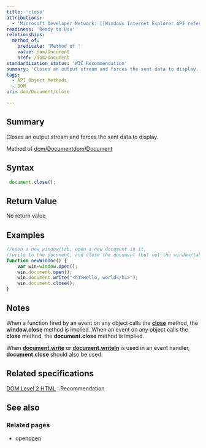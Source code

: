 ```yaml
---
title: 'close'
attributions:
  - 'Microsoft Developer Network: [[Windows Internet Explorer API reference](http://msdn.microsoft.com/en-us/library/ie/hh828809%28v=vs.85%29.aspx) Article]'
readiness: 'Ready to Use'
relationships:
  method_of:
    predicate: 'Method of '
    value: dom/Document
    href: /dom/Document
standardization_status: 'W3C Recommendation'
summary: 'Closes an output stream and forces the sent data to display.'
tags:
  - API_Object_Methods
  - DOM
uri: dom/Document/close

---
```

## Summary

Closes an output stream and forces the sent data to display.

Method of [dom/Document](/dom/Document)[dom/Document](/dom/Document)

## Syntax

``` js
 document.close();
```

## Return Value

No return value

## Examples

``` js
//open a new window/tab, open a new document in it,
//write to the document, and close the document (but not the window/tab)
function newWinDoc() {
    var win=window.open();
    win.document.open();
    win.document.write("<h1>Hello, world</h1>");
    win.document.close();
}
```

## Notes

When a function fired by an event on any object calls the [**close**](/dom/Window/close) method, the **window.close** method is implied. When an event on any object calls the ****close**** method, the **document.close** method is implied.

When [**document.write**](/dom/Document/write) or [**document.writeln**](/dom/Document/writeln) is used in an event handler, **document.close** should also be used.

## Related specifications

[DOM Level 2 HTML](http://www.w3org/TR/DOM-Level-2-HTML/)
:   Recommendation

## See also

### Related pages

-   open[open](/dom/Document/open)
